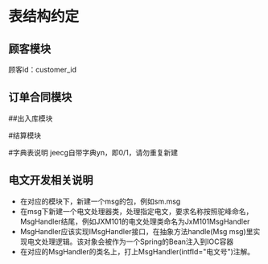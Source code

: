 # 表结构约定
## 顾客模块
顾客id：customer_id





## 订单合同模块





##出入库模块




#结算模块






#字典表说明
jeecg自带字典yn，即0/1，请勿重复新建

## 电文开发相关说明
+ 在对应的模块下，新建一个msg的包，例如sm.msg
+ 在msg下新建一个电文处理器类，处理指定电文，要求名称按照驼峰命名，MsgHandler结尾，例如JXM101的电文处理类命名为JxM101MsgHandler
+ MsgHandler应该实现IMsgHandler接口，在抽象方法handle(Msg msg)里实现电文处理逻辑。该对象会被作为一个Spring的Bean注入到IOC容器
+ 在对应的MsgHandler的类名上，打上MsgHandler(intfId="电文号")注解。
